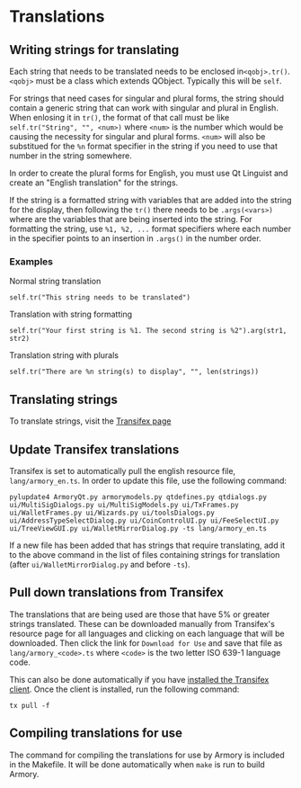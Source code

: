 # Translations

## Writing strings for translating

Each string that needs to be translated needs to be enclosed in`<qobj>.tr()`. `<qobj>` must be a class which extends QObject. Typically this will be `self`. 

For strings that need cases for singular and plural forms, the string should contain a generic string that can work with singular and plural in English. When enlosing it in `tr()`, the format of that call must be like `self.tr("String", "", <num>)` where `<num>` is the number which would be causing the necessity for singular and plural forms. `<num>` will also be substitued for the `%n` format specifier in the string if you need to use that number in the string somewhere.

In order to create the plural forms for English, you must use Qt Linguist and create an "English translation" for the strings.

If the string is a formatted string with variables that are added into the string for the display, then following the `tr()` there needs to be `.args(<vars>)` where <vars> are the variables that are being inserted into the string. For formatting the string, use `%1, %2, ...` format specifiers where each number in the specifier points to an insertion in `.args()` in the number order.

### Examples

Normal string translation

    self.tr("This string needs to be translated")

Translation with string formatting

    self.tr("Your first string is %1. The second string is %2").arg(str1, str2)

Translation string with plurals

    self.tr("There are %n string(s) to display", "", len(strings))

## Translating strings

To translate strings, visit the [Transifex page](https://www.transifex.com/bitcoin-armory/bitcoin-armory-software/)

## Update Transifex translations

Transifex is set to automatically pull the english resource file, `lang/armory_en.ts`. In order to update this file, use the following command:

    pylupdate4 ArmoryQt.py armorymodels.py qtdefines.py qtdialogs.py ui/MultiSigDialogs.py ui/MultiSigModels.py ui/TxFrames.py ui/WalletFrames.py ui/Wizards.py ui/toolsDialogs.py ui/AddressTypeSelectDialog.py ui/CoinControlUI.py ui/FeeSelectUI.py ui/TreeViewGUI.py ui/WalletMirrorDialog.py -ts lang/armory_en.ts

If a new file has been added that has strings that require translating, add it to the above command in the list of files containing strings for translation (after `ui/WalletMirrorDialog.py` and before `-ts`).

## Pull down translations from Transifex

The translations that are being used are those that have 5% or greater strings translated. These can be downloaded manually from Transifex's resource page for all languages and clicking on each language that will be downloaded. Then click the link for `Download for Use` and save that file as `lang/armory_<code>.ts` where `<code>` is the two letter ISO 639-1 language code.

This can also be done automatically if you have [installed the Transifex client](https://docs.transifex.com/client/installing-the-client). Once the client is installed, run the following command:

    tx pull -f

## Compiling translations for use

The command for compiling the translations for use by Armory is included in the Makefile. It will be done automatically when `make` is run to build Armory.

